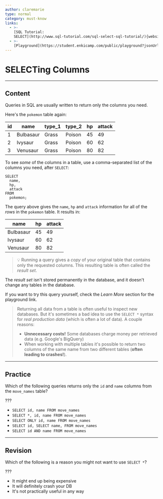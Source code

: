 ```yaml
---
author: claremarie
type: normal
category: must-know
links:
  - >-
    [SQL Tutorial:
    SELECT](http://www.sql-tutorial.com/sql-select-sql-tutorial/){website}
  - >-
    [Playground](https://student.enkicamp.com/public/playground?jsonUrl=https%3A%2F%2Fgist.githubusercontent.com%2Fkapnobatai137%2F87bd176653e79ee9f6d7cc91cc70709f%2Fraw%2F35304e8c4731db33c74209eb8c6e7f330f4b175c%2Fsql-selecting-columns.json){website}
---
```


# SELECTing Columns


---

## Content

Queries in SQL are usually written to return only the columns you need. 

Here's the `pokemon` table again:

| id | name      | type_1 | type_2 | hp | attack |
| -- | --------- | ------ | ------ | -- | ------ |
| 1  | Bulbasaur | Grass  | Poison | 45 | 49     |
| 2  | Ivysaur   | Grass  | Poison | 60 | 62     |
| 3  | Venusaur  | Grass  | Poison | 80 | 82     |

To see *some* of the columns in a table, use a comma-separated list of the columns you need, after `SELECT`:

```plain-text
SELECT 
  name, 
  hp, 
  attack
FROM 
  pokemon;
```

The query above gives the `name`, `hp` and `attack` information for all of the *rows* in the `pokemon` table. It results in:

| name      | hp | attack |
| --------- | -- | ------ |
| Bulbasaur | 45 | 49     |
| Ivysaur   | 60 | 62     |
| Venusaur  | 80 | 82     |

> 💡 Running a query gives a *copy* of your original table that contains only the requested columns. This resulting table is often called the *result set*. 

The *result set* isn't stored permanently in the database, and it doesn't change any tables in the database.

If you want to try this query yourself, check the *Learn More* section for the playground link.

> Returning all data from a table is often useful to inspect new databases. But it's sometimes a bad idea to use the `SELECT *` syntax for *real production data* (which is often a lot of data). A couple reasons:
>
> - **Unnecessary costs!** Some databases charge money per retrieved data (e.g. Google's BigQuery)
> - When working with multiple tables it's possible to return two columns of the same name from two different tables (**often leading to crashes!**).


---

## Practice

Which of the following queries returns only the `id` and `name` columns from the `move_names` table?

???

- `SELECT id, name FROM move_names`
- `SELECT *, id, name FROM move_names`
- `SELECT ONLY id, name FROM move_names`
- `SELECT id, SELECT name, FROM move_names`
- `SELECT id AND name FROM move_names`


---

## Revision

Which of the following is a reason you might not want to use `SELECT *`?

???

- It might end up being expensive
- It will definitely crash your DB
- It's not practically useful in any way
 
